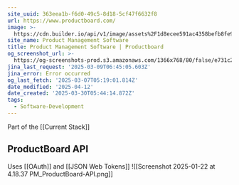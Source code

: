 ```yaml
---
site_uuid: 363eea1b-f6d0-49c5-8d18-5cf47f6632f8
url: https://www.productboard.com/
image: >-
  https://cdn.builder.io/api/v1/image/assets%2F1d8ecee591ac4358befb8fe998100548%2F9ce0f5bc219b47bc997598db49704976
site_name: Product Management Software
title: Product Management Software | Productboard
og_screenshot_url: >-
  https://og-screenshots-prod.s3.amazonaws.com/1366x768/80/false/e731c2f5a17f23d4108e3814ea77881d74872925f80396c1b09766339c89a1bf.jpeg
jina_last_request: '2025-03-09T06:45:05.603Z'
jina_error: Error occurred
og_last_fetch: '2025-03-07T05:19:01.814Z'
date_modified: '2025-04-12'
date_created: '2025-03-30T05:44:14.872Z'
tags:
  - Software-Development
---
```
















Part of the [[Current Stack]]


## ProductBoard API
Uses [[OAuth]] and [[JSON Web Tokens]]
![[Screenshot 2025-01-22 at 4.18.37 PM_ProductBoard-API.png]]
